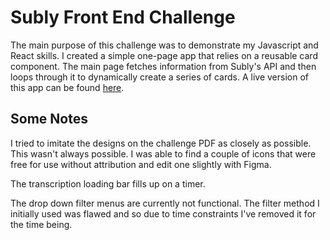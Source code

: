 # Subly Front End Challenge

The main purpose of this challenge was to demonstrate my Javascript and React skills. I created a simple one-page app that relies on a reusable card component. The main page fetches  information from Subly's API and then loops through it to dynamically create a series of cards. A live version of this app can be found [here](https://sublytask.vercel.app/).

## Some Notes

I tried to imitate the designs on the challenge PDF as closely as possible. This wasn't always possible. I was able to find a couple of icons that were free for use without attribution and edit one slightly with Figma.

The transcription loading bar fills up on a timer.

The drop down filter menus are currently not functional. The filter method I initially used was flawed and so due to time constraints I've removed it for the time being.
